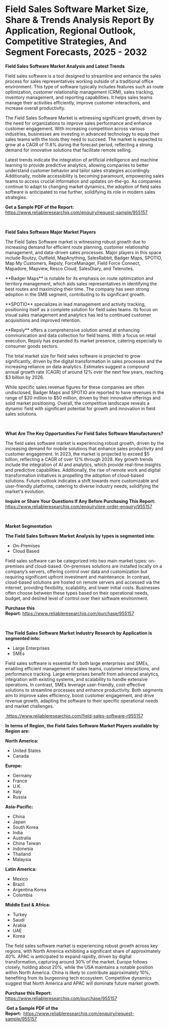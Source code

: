 <p><h1>Field Sales Software Market Size, Share & Trends Analysis Report By Application, Regional Outlook, Competitive Strategies, And Segment Forecasts, 2025 - 2032</h1></p><p><strong>Field Sales Software Market Analysis and Latest Trends</strong></p>
<p><p>Field sales software is a tool designed to streamline and enhance the sales process for sales representatives working outside of a traditional office environment. This type of software typically includes features such as route optimization, customer relationship management (CRM), sales tracking, inventory management, and reporting capabilities. It helps sales teams manage their activities efficiently, improve customer interactions, and increase overall productivity.</p><p>The Field Sales Software Market is witnessing significant growth, driven by the need for organizations to improve sales performance and enhance customer engagement. With increasing competition across various industries, businesses are investing in advanced technology to equip their sales teams with the tools they need to succeed. The market is expected to grow at a CAGR of 11.8% during the forecast period, reflecting a strong demand for innovative solutions that facilitate remote selling.</p><p>Latest trends indicate the integration of artificial intelligence and machine learning to provide predictive analytics, allowing companies to better understand customer behavior and tailor sales strategies accordingly. Additionally, mobile accessibility is becoming paramount, empowering sales teams to access crucial information and updates on-the-go. As companies continue to adapt to changing market dynamics, the adoption of field sales software is anticipated to rise further, solidifying its role in modern sales strategies.</p></p>
<p><strong>Get a Sample PDF of the Report:&nbsp;</strong> <a href="https://www.reliableresearchiq.com/enquiry/request-sample/955157?utm_campaign=99&utm_medium=2&utm_source=Github&utm_content=ia&utm_term=18042025&utm_id=field-sales-software">https://www.reliableresearchiq.com/enquiry/request-sample/955157</a></p>
<p>&nbsp;</p>
<p><strong>Field Sales Software Major Market Players</strong></p>
<p><p>The Field Sales Software market is witnessing robust growth due to increasing demand for efficient route planning, customer relationship management, and data-driven sales processes. Major players in this space include Routzy, Outfield, MapAnything, SalesRabbit, Badger Maps, SPOTIO, Map My Customers, Repsly, ForceManager, Field Force Connect, Mapadore, Mapview, Resco Cloud, SalesDiary, and Telenotes.</p><p>**Badger Maps** is notable for its emphasis on route optimization and territory management, which aids sales representatives in identifying the best routes and maximizing their time. The company has seen strong adoption in the SMB segment, contributing to its significant growth.</p><p>**SPOTIO** specializes in lead management and activity tracking, positioning itself as a complete solution for field sales teams. Its focus on visual sales management and analytics has led to continued customer acquisitions and improved retention.</p><p>**Repsly** offers a comprehensive solution aimed at enhancing communication and data collection for field teams. With a focus on retail execution, Repsly has expanded its market presence, catering especially to consumer goods sectors.</p><p>The total market size for field sales software is projected to grow significantly, driven by the digital transformation in sales processes and the increasing reliance on data analytics. Estimates suggest a compound annual growth rate (CAGR) of around 12% over the next few years, reaching $3 billion by 2026.</p><p>While specific sales revenue figures for these companies are often undisclosed, Badger Maps and SPOTIO are reported to have revenues in the range of $20 million to $50 million, driven by their innovative offerings and solid market positioning. Overall, the competitive landscape reveals a dynamic field with significant potential for growth and innovation in field sales solutions.</p></p>
<p>&nbsp;</p>
<p><strong>What Are The Key Opportunities For Field Sales Software Manufacturers?</strong></p>
<p><p>The field sales software market is experiencing robust growth, driven by the increasing demand for mobile solutions that enhance sales productivity and customer engagement. In 2023, the market is projected to exceed $5 billion, reflecting a CAGR of over 12% through 2028. Key growth trends include the integration of AI and analytics, which provide real-time insights and predictive capabilities. Additionally, the rise of remote work and digital transformation initiatives is propelling the adoption of cloud-based solutions. Future outlook indicates a shift towards more customizable and user-friendly platforms, catering to diverse industry needs, solidifying the market's evolution.</p></p>
<p><strong>Inquire or Share Your Questions If Any Before Purchasing This Report:</strong> <a href="https://www.reliableresearchiq.com/enquiry/pre-order-enquiry/955157?utm_campaign=99&utm_medium=2&utm_source=Github&utm_content=ia&utm_term=18042025&utm_id=field-sales-software">https://www.reliableresearchiq.com/enquiry/pre-order-enquiry/955157</a></p>
<p>&nbsp;</p>
<p><strong>Market Segmentation</strong></p>
<p><strong>The Field Sales Software Market Analysis by types is segmented into:</strong></p>
<p><ul><li>On-Premises</li><li>Cloud Based</li></ul></p>
<p><p>Field sales software can be categorized into two main market types: on-premises and cloud-based. On-premises solutions are installed locally on a company’s servers, offering control over data and customization but requiring significant upfront investment and maintenance. In contrast, cloud-based solutions are hosted on remote servers and accessed via the internet, providing flexibility, scalability, and lower initial costs. Businesses often choose between these types based on their operational needs, budget, and desired level of control over their software environment.</p></p>
<p><strong>Purchase this Report:&nbsp;</strong><a href="https://www.reliableresearchiq.com/purchase/955157?utm_campaign=99&utm_medium=2&utm_source=Github&utm_content=ia&utm_term=18042025&utm_id=field-sales-software">https://www.reliableresearchiq.com/purchase/955157</a></p>
<p>&nbsp;</p>
<p><strong>The Field Sales Software Market Industry Research by Application is segmented into:</strong></p>
<p><ul><li>Large Enterprises</li><li>SMEs</li></ul></p>
<p><p>Field sales software is essential for both large enterprises and SMEs, enabling efficient management of sales teams, customer interactions, and performance tracking. Large enterprises benefit from advanced analytics, integration with existing systems, and scalability to handle extensive operations. In contrast, SMEs leverage user-friendly, cost-effective solutions to streamline processes and enhance productivity. Both segments aim to improve sales efficiency, boost customer engagement, and drive revenue growth, adapting the software to their specific operational needs and market challenges.</p></p>
<p><a href="https://www.reliableresearchiq.com/field-sales-software-r955157?utm_campaign=99&utm_medium=2&utm_source=Github&utm_content=ia&utm_term=18042025&utm_id=field-sales-software">&nbsp;https://www.reliableresearchiq.com/field-sales-software-r955157</a></p>
<p><strong>In terms of Region, the Field Sales Software Market Players available by Region are:</strong></p>
<p>
    <p> <strong> North America: </strong>
        <ul>
            <li>United States</li>
            <li>Canada</li>
        </ul>
        </p> 
    <p> <strong> Europe: </strong>
        <ul>
            <li>Germany</li>
            <li>France</li>
            <li>U.K.</li>
            <li>Italy</li>
            <li>Russia</li>
        </ul>
        </p> 
    <p> <strong> Asia-Pacific: </strong>
        <ul>
            <li>China</li>
            <li>Japan</li>
            <li>South Korea</li>
            <li>India</li>
            <li>Australia</li>
            <li>China Taiwan</li>
            <li>Indonesia</li>
            <li>Thailand</li>
            <li>Malaysia</li>
        </ul>
        </p> 
    <p> <strong> Latin America: </strong>
        <ul>
            <li>Mexico</li>
            <li>Brazil</li>
            <li>Argentina Korea</li>
            <li>Colombia</li>
        </ul>
        </p> 
    <p> <strong> Middle East & Africa: </strong>
        <ul>
            <li>Turkey</li>
            <li>Saudi</li>
            <li>Arabia</li>
            <li>UAE</li>
            <li>Korea</li>
        </ul>
    </p>
    </p>
<p><p>The field sales software market is experiencing robust growth across key regions, with North America exhibiting a significant share of approximately 40%. APAC is anticipated to expand rapidly, driven by digital transformation, capturing around 30% of the market. Europe follows closely, holding about 20%, while the USA maintains a notable position within North America. China is likely to contribute approximately 10%, benefiting from its burgeoning tech ecosystem. Competitive dynamics suggest that North America and APAC will dominate future market growth.</p></p>
<p><strong>Purchase this Report: </strong><a href="https://www.reliableresearchiq.com/purchase/955157?utm_campaign=99&utm_medium=2&utm_source=Github&utm_content=ia&utm_term=18042025&utm_id=field-sales-software">https://www.reliableresearchiq.com/purchase/955157</a></p>
<p>&nbsp;<strong>Get a Sample PDF of the Report:&nbsp;&nbsp;</strong><a href="https://www.reliableresearchiq.com/enquiry/request-sample/955157?utm_campaign=99&utm_medium=2&utm_source=Github&utm_content=ia&utm_term=18042025&utm_id=field-sales-software">https://www.reliableresearchiq.com/enquiry/request-sample/955157</a></p>
<p><strong></strong></p>
<p><p></p><p></p><p></p></p>